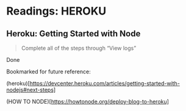 # Readings: HEROKU

## Heroku: Getting Started with Node
> Complete all of the steps through “View logs”

Done 

Bookmarked for future reference: 

(heroku)[https://devcenter.heroku.com/articles/getting-started-with-nodejs#next-steps]


(HOW TO NODE)[https://howtonode.org/deploy-blog-to-heroku]